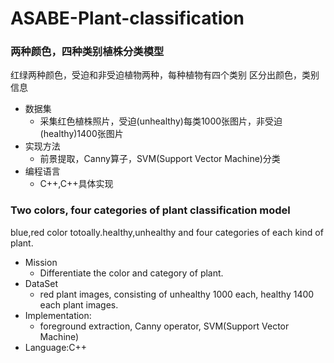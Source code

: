 # ASABE-Plant-classification
<h3 >两种颜色，四种类别植株分类模型</h3>
红绿两种颜色，受迫和非受迫植物两种，每种植物有四个类别
区分出颜色，类别信息

- 数据集
	- 采集红色植株照片，受迫(unhealthy)每类1000张图片，非受迫(healthy)1400张图片 
- 实现方法
	- 前景提取，Canny算子，SVM(Support Vector Machine)分类 
- 编程语言
 	- C++,C++具体实现 

<h3>Two colors, four categories of plant classification model</h3>
blue,red color totoally.healthy,unhealthy and four categories of each kind of plant.

- Mission
	- Differentiate the color and category of plant.
- DataSet
	- red plant images, consisting of unhealthy 1000 each, healthy 1400 each plant images.
- Implementation:
	- foreground extraction, Canny operator, SVM(Support Vector Machine)
- Language:C++
